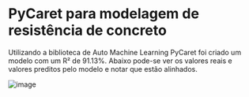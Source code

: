 # PyCaret para modelagem de resistência de concreto

Utilizando a biblioteca de Auto Machine Learning PyCaret foi criado um modelo com um R² de 91.13%. Abaixo pode-se ver os valores reais e valores preditos pelo modelo e notar que estão alinhados.

![image](https://user-images.githubusercontent.com/89540415/219377057-83df5200-c9fd-42f0-acb9-7c07bfe25be6.png)

